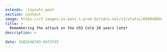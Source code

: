 ```yaml
--- 
extends: _layouts.post 
section: content 
image: https://cf-images.us-east-1.prod.boltdns.net/v1/static/694940094001/e537fbd1-dd64-4c69-8e78-0de4f67d7dbf/e09134ea-1ffa-4ad1-9955-32e49ae7dcfe/1280x720/match/image.jpg 
title: > 
  Remembering the attack on the USS Cole 20 years later 
description: > 
   
date: 1602546783.0473745 
--- 
```

